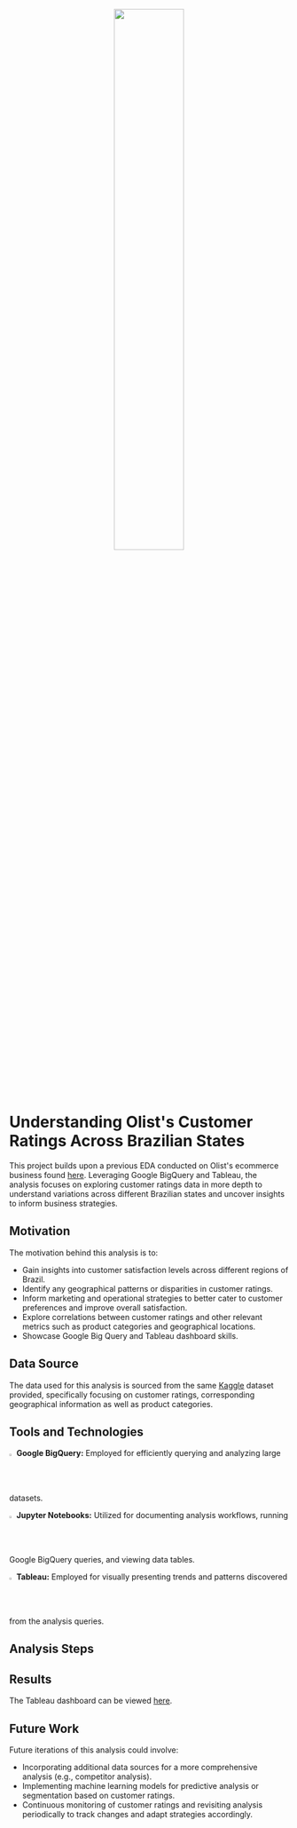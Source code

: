 <p align="center">
<img src="https://github.com/fihashim/olist-customer-ratings/assets/42868568/cc565172-0b47-41e4-bada-e9ea1a927b17" width=50% height=50%>
</p>

# Understanding Olist's Customer Ratings Across Brazilian States
This project builds upon a previous EDA conducted on Olist's ecommerce business found [here](https://github.com/fihashim/olist-eda). Leveraging Google BigQuery and Tableau, the analysis focuses on exploring customer ratings data in more depth to understand variations across different Brazilian states and uncover insights to inform business strategies.

## Motivation
The motivation behind this analysis is to:
- Gain insights into customer satisfaction levels across different regions of Brazil.
- Identify any geographical patterns or disparities in customer ratings.
- Inform marketing and operational strategies to better cater to customer preferences and improve overall satisfaction.
- Explore correlations between customer ratings and other relevant metrics such as product categories and geographical locations.
- Showcase Google Big Query and Tableau dashboard skills.

## Data Source
The data used for this analysis is sourced from the same [Kaggle](https://www.kaggle.com/datasets/olistbr/brazilian-ecommerce) dataset provided, specifically focusing on customer ratings, corresponding geographical information as well as product categories. 

## Tools and Technologies
<img src="https://github.com/fihashim/olist-customer-ratings/assets/42868568/d4965652-158a-49d5-a413-974bcaaad7ea" width=1.8% height=1.8%> **Google BigQuery:** Employed for efficiently querying and analyzing large datasets. <br>

<img src="https://github.com/fihashim/olist-customer-ratings/assets/42868568/d624649c-c139-4f14-8ed9-d22cfe51cac8" width=1.8% height=1.8%> **Jupyter Notebooks:** Utilized for documenting analysis workflows, running Google BigQuery queries, and viewing data tables. <br>

<img src= "https://github.com/fihashim/olist-customer-ratings/assets/42868568/11650268-5e0a-448a-a67f-67d6bc7e7d63" width=1.8% height=1.8%> **Tableau:** Employed for visually presenting trends and patterns discovered from the analysis queries.

## Analysis Steps 



## Results
The Tableau dashboard can be viewed [here](https://public.tableau.com/app/profile/fairuz.hashim/viz/OlistCustomerRatingsByState/Dashboard2). 

## Future Work
Future iterations of this analysis could involve:

- Incorporating additional data sources for a more comprehensive analysis (e.g., competitor analysis).
- Implementing machine learning models for predictive analysis or segmentation based on customer ratings.
- Continuous monitoring of customer ratings and revisiting analysis periodically to track changes and adapt strategies accordingly.



